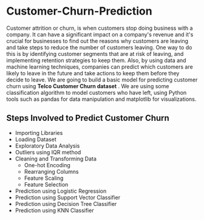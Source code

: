 # Customer-Churn-Prediction
Customer attrition or churn, is when customers stop doing business with a company. It can have a significant impact on a company's revenue and it's crucial for businesses to find out the reasons why customers are leaving and take steps to reduce the number of customers leaving. One way to do this is by identifying customer segments that are at risk of leaving, and implementing retention strategies to keep them. Also, by using data and machine learning techniques, companies can predict which customers are likely to leave in the future and take actions to keep them before they decide to leave.
We are going to build a basic model for predicting customer churn using **Telco Customer Churn dataset** . We are using some classification algorithm to model customers who have left, using Python tools such as pandas for data manipulation and matplotlib for visualizations.

## Steps Involved to Predict Customer Churn
- Importing Libraries
- Loading Dataset
- Exploratory Data Analysis
- Outliers using IQR method
- Cleaning and Transforming Data
    - One-hot Encoding
    - Rearranging Columns
    - Feature Scaling
    - Feature Selection
- Prediction using Logistic Regression
- Prediction using Support Vector Classifier
- Prediction using Decision Tree Classifier
- Prediction using KNN Classifier

